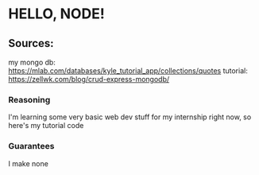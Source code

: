 # HELLO, NODE!


## Sources:
my mongo db: https://mlab.com/databases/kyle_tutorial_app/collections/quotes
tutorial: https://zellwk.com/blog/crud-express-mongodb/

### Reasoning
I'm learning some very basic web dev stuff for my internship right now, so here's my tutorial code

### Guarantees
I make none

